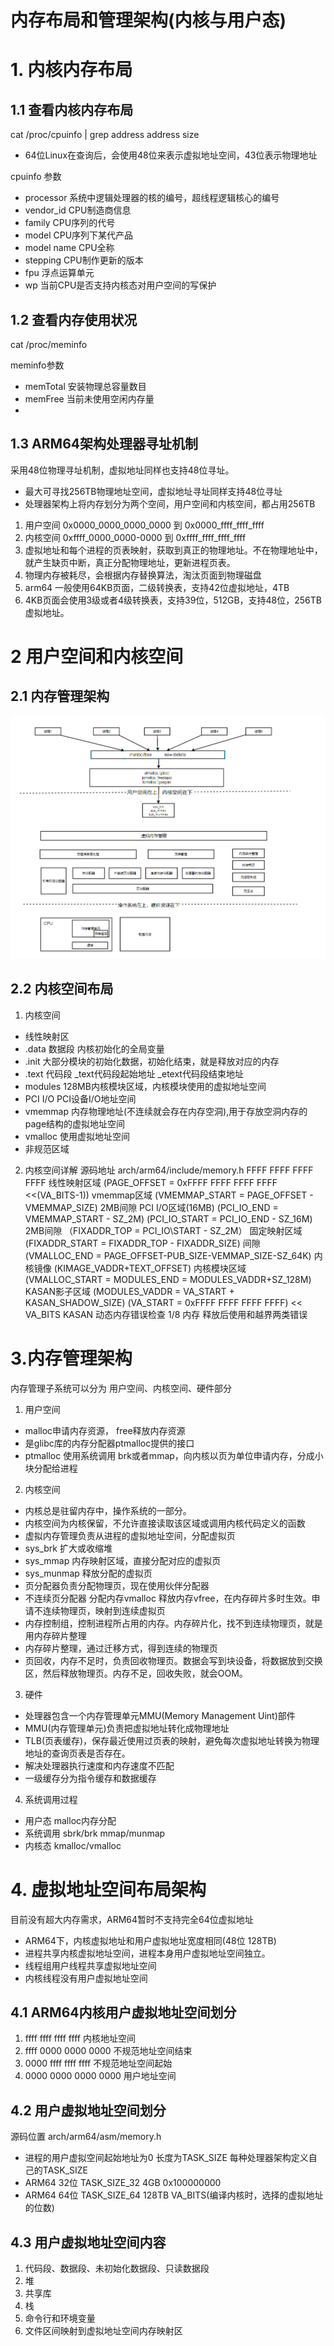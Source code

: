 # 内存布局和管理架构(内核与用户态)

# 1. 内核内存布局
## 1.1 查看内核内存布局
cat /proc/cpuinfo | grep address 
address size 
- 64位Linux在查询后，会使用48位来表示虚拟地址空间，43位表示物理地址

cpuinfo 参数
- processor 系统中逻辑处理器的核的编号，超线程逻辑核心的编号
- vendor\_id CPU制造商信息
- family CPU序列的代号
- model CPU序列下某代产品
- model name CPU全称
- stepping CPU制作更新的版本
- fpu 浮点运算单元
- wp 当前CPU是否支持内核态对用户空间的写保护

## 1.2 查看内存使用状况
cat /proc/meminfo

meminfo参数
- memTotal 安装物理总容量数目
- memFree 当前未使用空闲内存量
- 

## 1.3 ARM64架构处理器寻址机制
采用48位物理寻址机制，虚拟地址同样也支持48位寻址。
- 最大可寻找256TB物理地址空间，虚拟地址寻址同样支持48位寻址
- 处理器架构上将内存划分为两个空间，用户空间和内核空间，都占用256TB
1. 用户空间 0x0000\_0000\_0000\_0000 到 0x0000\_ffff\_ffff\_ffff
2. 内核空间 0xffff\_0000\_0000\-0000 到 0xffff\_ffff\_ffff\_ffff
3. 虚拟地址和每个进程的页表映射，获取到真正的物理地址。不在物理地址中，就产生缺页中断，真正分配物理地址，更新进程页表。
4. 物理内存被耗尽，会根据内存替换算法，淘汰页面到物理磁盘
5. arm64 一般使用64KB页面，二级转换表，支持42位虚拟地址，4TB
6. 4KB页面会使用3级或者4级转换表，支持39位，512GB，支持48位，256TB虚拟地址。

# 2  用户空间和内核空间

## 2.1 内存管理架构
![](./png/MemoryMangerPicture.PNG)

##  2.2 内核空间布局
1. 内核空间
- 线性映射区
- .data 数据段 内核初始化的全局变量
- .init 大部分模块的初始化数据，初始化结束，就是释放对应的内存
- .text 代码段 \_text代码段起始地址 \_etext代码段结束地址
- modules 128MB内核模块区域，内核模块使用的虚拟地址空间
- PCI I/O PCI设备I/O地址空间
- vmemmap 内存物理地址(不连续就会存在内存空洞),用于存放空洞内存的page结构的虚拟地址空间
- vmalloc 使用虚拟地址空间
- 非规范区域

2. 内核空间详解
源码地址 arch/arm64/include/memory.h
FFFF FFFF FFFF FFFF 线性映射区域 (PAGE\_OFFSET = 0xFFFF FFFF FFFF FFFF <<(VA\_BITS-1))
                    vmemmap区域 (VMEMMAP\_START = PAGE\_OFFSET - VMEMMAP\_SIZE)
                    2MB间隙
                    PCI I/O区域(16MB) (PCI\_IO\_END = VMEMMAP\_START - SZ\_2M) (PCI\_IO\_START = PCI\_IO\_END - SZ\_16M)
                    2MB间隙     （FIXADDR\_TOP = PCI\_IO\START - SZ\_2M）
                    固定映射区域  (FIXADDR\_START = FIXADDR\_TOP - FIXADDR\_SIZE)
                    间隙         (VMALLOC\_END = PAGE\_OFFSET-PUB\_SIZE-VEMMAP\_SIZE-SZ\_64K)
                    内核镜像       (KIMAGE\_VADDR+TEXT\_OFFSET)
                    内核模块区域    (VMALLOC\_START = MODULES\_END = MODULES\_VADDR+SZ\_128M)
                    KASAN影子区域   (MODULES\_VADDR = VA\_START + KASAN\_SHADOW\_SIZE)
                                    (VA\_START = 0xFFFF FFFF FFFF FFFF) << VA\_BITS
KASAN 动态内存错误检查 1/8 内存
释放后使用和越界两类错误

# 3.内存管理架构
内存管理子系统可以分为 用户空间、内核空间、硬件部分

1. 用户空间
- malloc申请内存资源， free释放内存资源
- 是glibc库的内存分配器ptmalloc提供的接口
- ptmalloc 使用系统调用 brk或者mmap，向内核以页为单位申请内存，分成小块分配给进程
2. 内核空间
- 内核总是驻留内存中，操作系统的一部分。
- 内核空间为内核保留，不允许直接读取该区域或调用内核代码定义的函数
- 虚拟内存管理负责从进程的虚拟地址空间，分配虚拟页
- sys\_brk 扩大或收缩堆
- sys\_mmap 内存映射区域，直接分配对应的虚拟页
- sys\_munmap 释放分配的虚拟页
- 页分配器负责分配物理页，现在使用伙伴分配器
- 不连续页分配器 分配内存vmalloc 释放内存vfree，在内存碎片多时生效。申请不连续物理页，映射到连续虚拟页
- 内存控制组，控制进程所占用的内存。内存碎片化，找不到连续物理页，就是用内存碎片整理
- 内存碎片整理，通过迁移方式，得到连续的物理页
- 页回收，内存不足时，负责回收物理页。数据会写到块设备，将数据放到交换区，然后释放物理页。内存不足，回收失败，就会OOM。


3. 硬件
- 处理器包含一个内存管理单元MMU(Memory Management Uint)部件
- MMU(内存管理单元)负责把虚拟地址转化成物理地址
- TLB(页表缓存)，保存最近使用过页表的映射，避免每次虚拟地址转换为物理地址的查询页表是否存在。
- 解决处理器执行速度和内存速度不匹配
- 一级缓存分为指令缓存和数据缓存


4. 系统调用过程
- 用户态 malloc内存分配
- 系统调用 sbrk/brk  mmap/munmap
- 内核态 kmalloc/vmalloc


# 4. 虚拟地址空间布局架构
目前没有超大内存需求，ARM64暂时不支持完全64位虚拟地址
- ARM64下，内核虚拟地址和用户虚拟地址宽度相同(48位 128TB)
- 进程共享内核虚拟地址空间，进程本身用户虚拟地址空间独立。
- 线程组用户线程共享虚拟地址空间
- 内核线程没有用户虚拟地址空间

## 4.1 ARM64内核用户虚拟地址空间划分
1. ffff ffff ffff ffff 内核地址空间     
2. ffff 0000 0000 0000 不规范地址空间结束
3. 0000 ffff ffff ffff 不规范地址空间起始       
4. 0000 0000 0000 0000 用户地址空间

## 4.2 用户虚拟地址空间划分
源码位置 arch/arm64/asm/memory.h
- 进程的用户虚拟空间起始地址为0 长度为TASK\_SIZE 每种处理器架构定义自己的TASK\_SIZE
- ARM64 32位 TASK\_SIZE\_32 4GB    0x100000000
- ARM64 64位 TASK\_SIZE\_64 128TB  VA\_BITS(编译内核时，选择的虚拟地址的位数)

## 4.3 用户虚拟地址空间内容
1. 代码段、数据段、未初始化数据段、只读数据段
2. 堆
3. 共享库
4. 栈
5. 命令行和环境变量
6. 文件区间映射到虚拟地址空间内存映射区